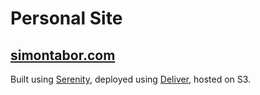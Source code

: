 # Personal Site

## [simontabor.com](http://simontabor.com)

Built using [Serenity](https://github.com/simontabor/serenity), deployed using [Deliver](https://github.com/gerhard/deliver), hosted on S3.
